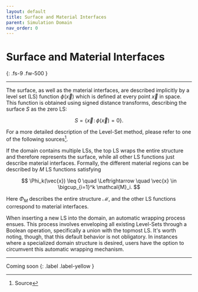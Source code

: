 ```yaml
---
layout: default
title: Surface and Material Interfaces
parent: Simulation Domain
nav_order: 0
---
```

<script>
MathJax = {
  tex: {
    inlineMath: [['$', '$'], ['\\(', '\\)']]
  }
};
</script>
<script id="MathJax-script" async
  src="https://cdn.jsdelivr.net/npm/mathjax@3/es5/tex-chtml.js">
</script>


# Surface and Material Interfaces
{: .fs-9 .fw-500 }

---

The surface, as well as the material interfaces, are described implicitly by a level set (LS) function $\phi(\vec{x})$ which is defined at every point $\vec{x}$ in space. 
This function is obtained using signed distance transforms, describing the surface $S$ as the zero LS:

$$ 
S = \{\vec{x}\!: \, \phi(\vec{x}) = 0 \}. 
$$

For a more detailed description of the Level-Set method, please refer to one of the following sources[^1].

If the domain contains multiple LSs, the top LS wraps the entire structure and therefore represents the surface, while all other LS functions just describe material interfaces. Formally, the different material regions can be described by ${M}$ LS functions satisfying

$$ 
\Phi_k(\vec{x}) \leq 0 \quad \Leftrightarrow \quad \vec{x} \in \bigcup_{i=1}^k \mathcal{M}_i.
$$

Here $\Phi_M$ describes the entire structure $\mathcal{M}$, and the other LS functions correspond to material interfaces. 

When inserting a new LS into the domain, an automatic wrapping process ensues. This process involves enveloping all existing Level-Sets through a Boolean operation, specifically a union with the topmost LS. It's worth noting, though, that this default behavior is not obligatory. In instances where a specialized domain structure is desired, users have the option to circumvent this automatic wrapping mechanism. 

---

[^1]: Source 

Coming soon 
{: .label .label-yellow }